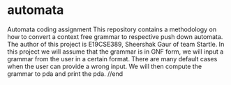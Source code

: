 # automata
Automata coding assignment
This repository contains a methodology on how to convert a context free grammar to respective push down automata.
The author of this project is E19CSE389, Sheershak Gaur of team Startle.
In this project we will assume that the grammar is in GNF form, we will input a grammar from the user in a certain format. There are many default cases when the user can provide a wrong input. We will then compute the grammar to pda and print the pda.
//end
